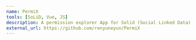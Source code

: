 ```yaml
---
name: PermiX
tools: [SoLiD, Vue, JS]
description: A permission explorer App for Solid (Social Linked Data)
external_url: https://github.com/renyuneyun/PermiX
---
```


